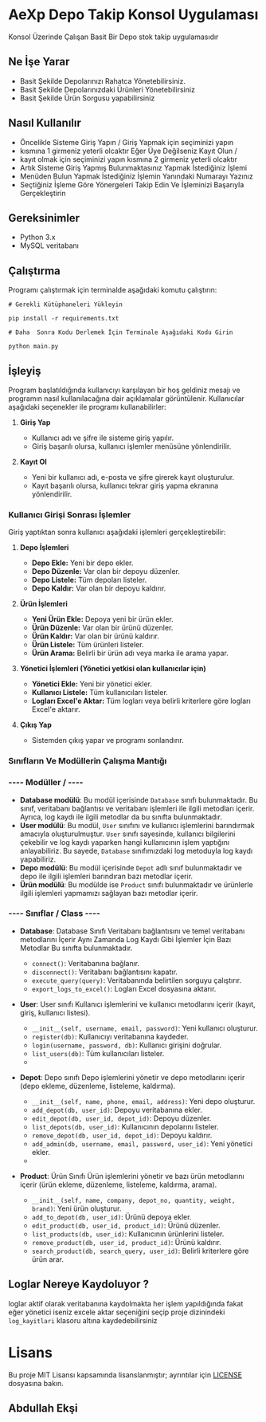 


# AeXp Depo Takip Konsol Uygulaması
Konsol Üzerinde Çalışan Basit Bir Depo stok takip uygulamasıdır

## Ne İşe Yarar

- Basit Şekilde Depolarınızı Rahatca Yönetebilirsiniz.
- Basit Şekilde Depolarınızdaki Ürünleri Yönetebilirsiniz
- Basit Şekilde Ürün Sorgusu yapabilirsiniz

## Nasıl Kullanılır

 - Öncelikle Sisteme Giriş Yapın / Giriş Yapmak için seçiminizi yapın
 - kısmına 1 girmeniz yeterli olcaktır Eğer Üye Değilseniz Kayıt Olun /
 - kayıt olmak için seçiminizi yapın kısmına 2 girmeniz yeterli olcaktır
 -  Artık Sisteme Giriş Yapmış Bulunmaktasınız  Yapmak İstediğiniz İşlemi
 - Menüden Bulun Yapmak İstediğiniz İşlemin Yanındaki Numarayı Yazınız
 - Seçtiğiniz İşleme Göre Yönergeleri Takip Edin Ve İşleminizi Başarıyla
   Gerçekleştirin
   
## Gereksinimler
-   Python 3.x
-   MySQL veritabanı
## Çalıştırma
Programı çalıştırmak için terminalde aşağıdaki komutu çalıştırın:

    # Gerekli Kütüphaneleri Yükleyin
    
    pip install -r requirements.txt
    
	# Daha  Sonra Kodu Derlemek İçin Terminale Aşağıdaki Kodu Girin
	
    python main.py

## İşleyiş

Program başlatıldığında kullanıcıyı karşılayan bir hoş geldiniz mesajı ve programın nasıl kullanılacağına dair açıklamalar görüntülenir. Kullanıcılar aşağıdaki seçenekler ile programı kullanabilirler:

1.  **Giriş Yap**
    
    -   Kullanıcı adı ve şifre ile sisteme giriş yapılır.
    -   Giriş başarılı olursa, kullanıcı işlemler menüsüne yönlendirilir.
2.  **Kayıt Ol**
    
    -   Yeni bir kullanıcı adı, e-posta ve şifre girerek kayıt oluşturulur.
    -   Kayıt başarılı olursa, kullanıcı tekrar giriş yapma ekranına yönlendirilir.

### Kullanıcı Girişi Sonrası İşlemler

Giriş yaptıktan sonra kullanıcı aşağıdaki işlemleri gerçekleştirebilir:

1.  **Depo İşlemleri**
    
    -   **Depo Ekle:** Yeni bir depo ekler.
    -   **Depo Düzenle:** Var olan bir depoyu düzenler.
    -   **Depo Listele:** Tüm depoları listeler.
    -   **Depo Kaldır:** Var olan bir depoyu kaldırır.
2.  **Ürün İşlemleri**
    
    -   **Yeni Ürün Ekle:** Depoya yeni bir ürün ekler.
    -   **Ürün Düzenle:** Var olan bir ürünü düzenler.
    -   **Ürün Kaldır:** Var olan bir ürünü kaldırır.
    -   **Ürün Listele:** Tüm ürünleri listeler.
    -   **Ürün Arama:** Belirli bir ürün adı veya marka ile arama yapar.
3.  **Yönetici İşlemleri (Yönetici yetkisi olan kullanıcılar için)**
    
    -   **Yönetici Ekle:** Yeni bir yönetici ekler.
    -   **Kullanıcı Listele:** Tüm kullanıcıları listeler.
    -   **Logları Excel'e Aktar:** Tüm logları veya belirli kriterlere göre logları Excel'e aktarır.
4.  **Çıkış Yap**
    
    -   Sistemden çıkış yapar ve programı sonlandırır.


### Sınıfların Ve Modüllerin Çalışma Mantığı

 ###  ---- Modüller / ----
	
-   **Database modülü**: Bu modül içerisinde `Database` sınıfı bulunmaktadır. Bu sınıf, veritabanı bağlantısı ve veritabanı işlemleri ile ilgili metodları içerir. Ayrıca, log kaydı ile ilgili metodlar da bu sınıfta bulunmaktadır.
-   **User modülü**: Bu modül, `User` sınıfını ve kullanıcı işlemlerini barındırmak amacıyla oluşturulmuştur. `User` sınıfı sayesinde, kullanıcı bilgilerini çekebilir ve log kaydı yaparken hangi kullanıcının işlem yaptığını anlayabiliriz. Bu sayede, `Database` sınıfımızdaki log metoduyla log kaydı yapabiliriz.
-   **Depo modülü**: Bu modül içerisinde `Depot` adlı sınıf bulunmaktadır ve depo ile ilgili işlemleri barındıran bazı metodlar içerir.
-   **Ürün modülü**: Bu modülde ise `Product` sınıfı bulunmaktadır ve ürünlerle ilgili işlemleri yapmamızı sağlayan bazı metodlar içerir.
### ---- Sınıflar / Class ----
	
-   **Database**: Database Sınıfı Veritabanı bağlantısını ve temel veritabanı metodlarını İçerir Aynı Zamanda Log Kaydı Gibi İşlemler İçin Bazı Metodlar Bu sınıfta bulunmaktadır.
    
    -   `connect()`: Veritabanına bağlanır.
    -   `disconnect()`: Veritabanı bağlantısını kapatır.
    -   `execute_query(query)`: Veritabanında belirtilen sorguyu çalıştırır.
    -   `export_logs_to_excel()`: Logları Excel dosyasına aktarır.
    
-   **User**: User sınıfı  Kullanıcı işlemlerini ve kullanıcı metodlarını içerir (kayıt, giriş, kullanıcı listesi).
    
    -   `__init__(self, username, email, password)`: Yeni kullanıcı oluşturur.
    -   `register(db)`: Kullanıcıyı veritabanına kaydeder.
    -   `login(username, password, db)`: Kullanıcı girişini doğrular.
    -   `list_users(db)`: Tüm kullanıcıları listeler.
    - 
-   **Depot**: Depo sınıfı Depo işlemlerini yönetir ve depo metodlarını içerir (depo ekleme, düzenleme, listeleme, kaldırma).
    
    -   `__init__(self, name, phone, email, address)`: Yeni depo oluşturur.
    -   `add_depot(db, user_id)`: Depoyu veritabanına ekler.
    -   `edit_depot(db, user_id, depot_id)`: Depoyu düzenler.
    -   `list_depots(db, user_id)`: Kullanıcının depolarını listeler.
    -   `remove_depot(db, user_id, depot_id)`: Depoyu kaldırır.
    -   `add_admin(db, username, email, password, user_id)`: Yeni yönetici ekler.
    - 
-   **Product**: Ürün Sınıfı Ürün işlemlerini yönetir ve bazı ürün metodlarını içerir (ürün ekleme, düzenleme, listeleme, kaldırma, arama).
    
    -   `__init__(self, name, company, depot_no, quantity, weight, brand)`: Yeni ürün oluşturur.
    -   `add_to_depot(db, user_id)`: Ürünü depoya ekler.
    -   `edit_product(db, user_id, product_id)`: Ürünü düzenler.
    -   `list_products(db, user_id)`: Kullanıcının ürünlerini listeler.
    -   `remove_product(db, user_id, product_id)`: Ürünü kaldırır.
    -   `search_product(db, search_query, user_id)`: Belirli kriterlere göre ürün arar.
## Loglar Nereye Kaydoluyor ? 
loglar aktif olarak veritabanına kaydolmakta her işlem yapıldığında fakat eğer yönetici iseniz excele aktar seçeniğini seçip proje dizinindeki `log_kayitlari` klasoru altına kaydedebilirsiniz 

# Lisans 
Bu proje MIT Lisansı kapsamında lisanslanmıştır; ayrıntılar için [LICENSE](LICENSE) dosyasına bakın.

## Abdullah Ekşi